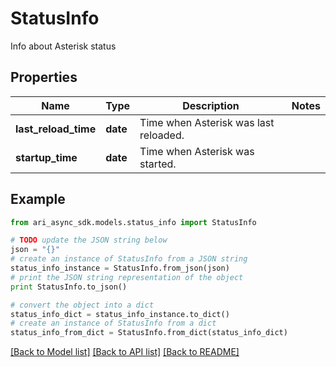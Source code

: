 # StatusInfo

Info about Asterisk status

## Properties
Name | Type | Description | Notes
------------ | ------------- | ------------- | -------------
**last_reload_time** | **date** | Time when Asterisk was last reloaded. | 
**startup_time** | **date** | Time when Asterisk was started. | 

## Example

```python
from ari_async_sdk.models.status_info import StatusInfo

# TODO update the JSON string below
json = "{}"
# create an instance of StatusInfo from a JSON string
status_info_instance = StatusInfo.from_json(json)
# print the JSON string representation of the object
print StatusInfo.to_json()

# convert the object into a dict
status_info_dict = status_info_instance.to_dict()
# create an instance of StatusInfo from a dict
status_info_from_dict = StatusInfo.from_dict(status_info_dict)
```
[[Back to Model list]](../README.md#documentation-for-models) [[Back to API list]](../README.md#documentation-for-api-endpoints) [[Back to README]](../README.md)


